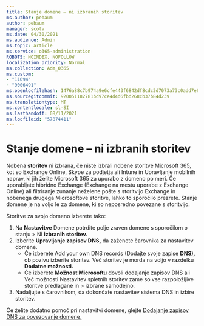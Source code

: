 ```yaml
---
title: Stanje domene – ni izbranih storitev
ms.author: pebaum
author: pebaum
manager: scotv
ms.date: 04/30/2021
ms.audience: Admin
ms.topic: article
ms.service: o365-administration
ROBOTS: NOINDEX, NOFOLLOW
localization_priority: Normal
ms.collection: Adm_O365
ms.custom:
- "11094"
- "9006491"
ms.openlocfilehash: 1476a88c7b974a9e6cfe443f6842df8cdc3d7073a73c0add7e6f183dd0528de1
ms.sourcegitcommit: 920051182781bd97ce4d4d6fbd268cb37b84d239
ms.translationtype: MT
ms.contentlocale: sl-SI
ms.lasthandoff: 08/11/2021
ms.locfileid: "57874411"
---
```

# <a name="domain-status---no-services-selected"></a>Stanje domene – ni izbranih storitev

Nobena **storitev** ni izbrana, če niste izbrali nobene storitve Microsoft 365, kot so Exchange Online, Skype za podjetja ali Intune in Upravljanje mobilnih naprav, ki jih želite Microsoft 365 za uporabo z domeno po meri. Če uporabljate hibridno Exchange (Exchange na mestu uporabe z Exchange Online) ali filtriranje zunanje neželene pošte s storitvijo Exchange in nobenega drugega Microsoftove storitve, lahko to sporočilo prezrete. Stanje domene je na voljo le za domene, ki so neposredno povezane s storitvijo.

Storitve za svojo domeno izberete tako:

1. Na **Nastavitve** Domene potrdite polje zraven domene s sporočilom o stanju  >  [](https://admin.microsoft.com/Adminportal/Home)Ni **izbranih storitev.**
1. Izberite **Upravljanje zapisov DNS,** da zaženete čarovnika za nastavitev domene.
    - Če izberete Add your own DNS records (Dodajte svoje zapise **DNS),** ob pozivu izberite storitev. Več storitev je morda na voljo v razdelku **Dodatne možnosti.**
    - Če izberete **Možnost Microsoftu** dovoli dodajanje zapisov DNS ali Več možnosti Nastavitev spletnih storitev zame so vse razpoložljive storitve predlagane in  >   izbrane samodejno.
1. Nadaljujte s čarovnikom, da dokončate nastavitev sistema DNS in izbire storitev.
 
Če želite dodatno pomoč pri nastavitvi domene, glejte [Dodajanje zapisov DNS za povezovanje domene.](https://docs.microsoft.com/microsoft-365/admin/get-help-with-domains/create-dns-records-at-any-dns-hosting-provider)


